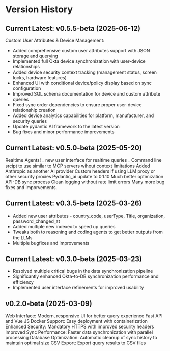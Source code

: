 # Version History

## Current Latest: v0.5.5-beta (2025-06-12)
Custom User Attributes & Device Management:
- Added comprehensive custom user attributes support with JSON storage and querying
- Implemented full Okta device synchronization with user-device relationships
- Added device security context tracking (management status, screen locks, hardware features)
- Enhanced UI with conditional device/policy display based on sync configuration
- Improved SQL schema documentation for device and custom attribute queries
- Fixed sync order dependencies to ensure proper user-device relationship creation
- Added device analytics capabilities for platform, manufacturer, and security queries
- Update pydantic AI framework to the latest version
- Bug fixes and minor performance improvements

## Current Latest: v0.5.0-beta (2025-05-20)
Realtime Agents!
  _ new user interface for realtime queries
  _ Command line srcipt to use similar to MCP servers wihout context limitations
Added Anthropic as another AI provider
Custom headers if using LLM proxy or other security proxies
Pydantic_ai update to 0.1.10
Much better optimization API-DB sync process
Clean logging without rate limit errors
Many more bug fixes and imporvements.


## Current Latest: v0.3.5-beta (2025-03-26)
- Added new user attributes -  country_code, userType, Title, organization, password_changed_at
- Added multiple new indexex to speed up queries
- Tweaks both to reasoning and coding agents to get better outputs from the LLMs
- Multiple bugfixes and improvements

## Current Latest: v0.3.0-beta (2025-03-23)
- Resolved multiple critical bugs in the data synchronization pipeline
- Significantly enhanced Okta-to-DB synchronization performance and efficiency
- Implemented user interface refinements for improved usability

## v0.2.0-beta (2025-03-09)
Web Interface: Modern, responsive UI for better query experience
Fast API and Vue JS
Docker Support: Easy deployment with containerization
Enhanced Security: Mandatory HTTPS with improved security headers
Improved Sync Performance: Faster data synchronization with parallel processing
Database Optimization: Automatic cleanup of sync history to maintain optimal size
CSV Export: Export query results to CSV files